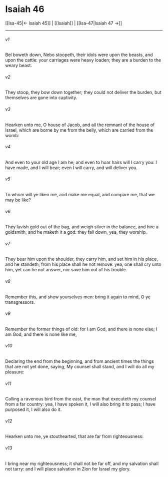 # Isaiah 46

[[Isa-45|← Isaiah 45]] | [[Isaiah]] | [[Isa-47|Isaiah 47 →]]
***

###### v1
Bel boweth down, Nebo stoopeth, their idols were upon the beasts, and upon the cattle: your carriages were heavy loaden; they are a burden to the weary beast.
###### v2
They stoop, they bow down together; they could not deliver the burden, but themselves are gone into captivity.
###### v3
Hearken unto me, O house of Jacob, and all the remnant of the house of Israel, which are borne by me from the belly, which are carried from the womb:
###### v4
And even to your old age I am he; and even to hoar hairs will I carry you: I have made, and I will bear; even I will carry, and will deliver you.
###### v5
To whom will ye liken me, and make me equal, and compare me, that we may be like?
###### v6
They lavish gold out of the bag, and weigh silver in the balance, and hire a goldsmith; and he maketh it a god: they fall down, yea, they worship.
###### v7
They bear him upon the shoulder, they carry him, and set him in his place, and he standeth; from his place shall he not remove: yea, one shall cry unto him, yet can he not answer, nor save him out of his trouble.
###### v8
Remember this, and shew yourselves men: bring it again to mind, O ye transgressors.
###### v9
Remember the former things of old: for I am God, and there is none else; I am God, and there is none like me,
###### v10
Declaring the end from the beginning, and from ancient times the things that are not yet done, saying, My counsel shall stand, and I will do all my pleasure:
###### v11
Calling a ravenous bird from the east, the man that executeth my counsel from a far country: yea, I have spoken it, I will also bring it to pass; I have purposed it, I will also do it.
###### v12
Hearken unto me, ye stouthearted, that are far from righteousness:
###### v13
I bring near my righteousness; it shall not be far off, and my salvation shall not tarry: and I will place salvation in Zion for Israel my glory. 
